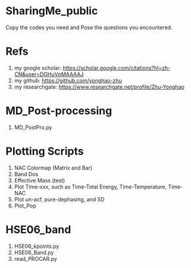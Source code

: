 # SharingMe_public
Copy the codes you need and Pose the questions you encountered.
# Refs
1. my google scholar: https://scholar.google.com/citations?hl=zh-CN&user=DGHuVpMAAAAJ
2. my github: https://github.com/yonghao-zhu
3. my researchgate: https://www.researchgate.net/profile/Zhu-Yonghao 
# MD_Post-processing
1. MD_PostPro.py
# Plotting Scripts
1. NAC Colormap (Matrix and Bar)
2. Band Dos
3. Effective Mass (test)
4. Plot Time-xxx, such as Time-Total Energy, Time-Temperature, Time-NAC
5. Plot un-acf, pure-dephasing, and SD
6. Plot_Pop
# HSE06_band
1. HSE06_kpoints.py
2. HSE06_Band.py
3. read_PROCAR.py